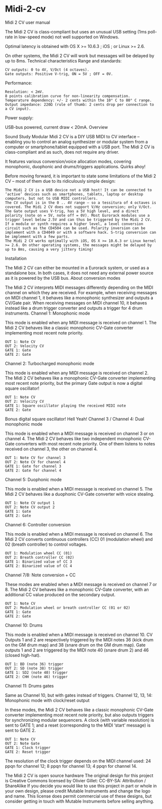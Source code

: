 # Midi-2-cv

Midi 2 CV user manual

The Midi 2 CV is class-compliant but uses an unusual USB setting (1ms poll-rate in low-speed mode) not well supported on Windows.

Optimal latency is obtained with OS X >= 10.6.3 ; iOS ; or Linux >= 2.6.

On other systems, the Midi 2 CV will work but messages will be delayed by up to 8ms.
Technical characteristics
Range and standards:

    CV outputs: 0 to 4V, V/Oct (4 octaves).
    Gate outputs: Positive V-trig, ON = 5V ; OFF = 0V.

Performance:

    Resolution: < 2mV.
    8 points calibration curve for non-linearity compensation.
    Temperature dependency: +/- 2 cents within the 10° C to 80° C range.
    Output impedance: 220Ω (rule of thumb: 2 cents drop per connection to a CV input).

Power supply:

USB-bus powered, current draw < 20mA.
Overview

Sound Study Modular Midi 2 CV is a DIY USB MIDI to CV interface – enabling you to control an analog synthesizer or modular system from a computer or smartphone/tablet equipped with a USB port. The Midi 2 CV is class-compliant and as such, does not require any driver.

It features various conversion/voice allocation modes, covering monophonic, duophonic and drums/triggers applications.
Quirks ahoy!

Before moving forward, it is important to state some limitations of the Midi 2 CV – most of them due to its ridiculously simple design:

    The Midi 2 CV is a USB device not a USB host! It can be connected to ‘active’ devices such as smartphones, tablets, laptop or desktop computers, but not to USB MIDI controllers.
    The CV output is in the 0 .. 4V range – so a tessitura of 4 octaves is covered. The Midi 2 CV does not support V/Hz conversion; only V/Oct.
    The Gate output uses V-trig, has a 5V high level, and a direct polarity (note on = 5V, note off = 0V). Most Eurorack modules use a trigger level below 2.5V and can thus be triggered by the Midi 2 CV. If a module or synth requires a higher level, a level conversion circuit such as the CD4504 can be used. Polarity inversion can be implement with a CD4049 or with a software hack. S-trig conversion can be implement with a few parts.
    The Midi 2 CV works optimally with iOS, OS X >= 10.6.3 or Linux kernel >= 2.6. On other operating systems, the messages might be delayed by up to 8ms, causing a very jittery timing!

Installation

The Midi 2 CV can either be mounted in a Eurorack system, or used as a standalone box. In both cases, it does not need any external power source as it is powered by the USB bus.
About conversion modes

The Midi 2 CV interprets MIDI messages differently depending on the MIDI channel on which they are received. For example, when receiving messages on MIDI channel 1, it behaves like a monophonic synthesizer and outputs a CV/Gate pair. When receiving messages on MIDI channel 10, it behaves instead like a drum trigger converter and outputs a trigger for 4 drum instruments.
Channel 1: Monophonic mode

This mode is enabled when any MIDI message is received on channel 1. The Midi 2 CV behaves like a classic monophonic CV-Gate converter implementing most recent note priority.

    OUT 1: Note CV
    OUT 2: Velocity CV
    GATE 1: Gate
    GATE 2: Gate

Channel 2: Turbocharged monophonic mode

This mode is enabled when any MIDI message is received on channel 2. The Midi 2 CV behaves like a monophonic CV-Gate converter implementing most recent note priority, but the primary Gate output is now a digital square oscillator!

    OUT 1: Note CV
    OUT 2: Velocity CV
    GATE 1: Square oscillator playing the received MIDI note
    GATE 2: Gate

Bonus digital square oscillator! Hell Yeah!
Channel 3 / Channel 4: Dual monophonic mode

This mode is enabled when a MIDI message is received on channel 3 or on channel 4. The Midi 2 CV behaves like two independent monophonic CV-Gate converters with most recent note priority. One of them listens to notes received on channel 3, the other on channel 4.

    OUT 1: Note CV for channel 3
    OUT 2: Note CV for channel 4
    GATE 1: Gate for channel 3
    GATE 2: Gate for channel 4

Channel 5: Duophonic mode

This mode is enabled when a MIDI message is received on channel 5. The Midi 2 CV behaves like a duophonic CV-Gate converter with voice stealing.

    OUT 1: Note CV output 1
    OUT 2: Note CV output 2
    GATE 1: Gate
    GATE 2: Gate

Channel 6: Controller conversion

This mode is enabled when a MIDI message is received on channel 6. The Midi 2 CV converts continuous controllers (CC) 01 (modulation wheel) and 02 (breath controller) to control voltages.

    OUT 1: Modulation wheel CC (01)
    OUT 2: Breath controller CC (02)
    GATE 1: Binarized value of CC 3
    GATE 2: Binarized value of CC 4

Channel 7/8: Note conversion + CC

These modes are enabled when a MIDI message is received on channel 7 or 8. The Midi 2 CV behaves like a monophonic CV-Gate converter, with an additional CC value produced on the secondary output.

    OUT 1: Note CV
    OUT 2: Modulation wheel or breath controller CC (01 or 02)
    GATE 1: Gate
    GATE 2: Gate

Channel 10: Drums

This mode is enabled when a MIDI message is received on channel 10. CV Outputs 1 and 2 are respectively triggered by the MIDI notes 36 (kick drum on the GM drum map) and 38 (snare drum on the GM drum map). Gate outputs 1 and 2 are triggered by the MIDI note 40 (snare drum 2) and 46 (closed high-hat).

    OUT 1: BD (note 36) trigger
    OUT 2: SD (note 38) trigger
    GATE 1: SD2 (note 40) trigger
    GATE 2: CHH (note 46) trigger

Channel 11: Drums gates

Same as Channel 10, but with gates instead of triggers.
Channel 12, 13, 14: Monophonic mode with clock/reset output

In these modes, the Midi 2 CV behaves like a classic monophonic CV-Gate converter implementing most recent note priority, but also outputs triggers for synchronizing modular sequencers. A clock (with variable resolution) is sent to GATE 1; and a reset (corresponding to the MIDI ‘start’ message) is sent to GATE 2.

    OUT 1: Note CV
    OUT 2: Note Gate
    GATE 1: Clock trigger
    GATE 2: Reset trigger

The resolution of the clock trigger depends on the MIDI channel used: 24 ppqn for channel 12; 8 ppqn for channel 13; 4 ppqn for channel 14.

The Midi 2 CV is open source hardware
The original design for this project is Creative Commons licensed by Olivier Gillet: CC-BY-SA: Attribution / ShareAlike
If you decide you would like to use this project in part or whole in your own design, please credit Mutable Instruments and change the logo and name.
This license does permit commercial use of these designs, but consider getting in touch with Mutable Instruments before selling anything.
